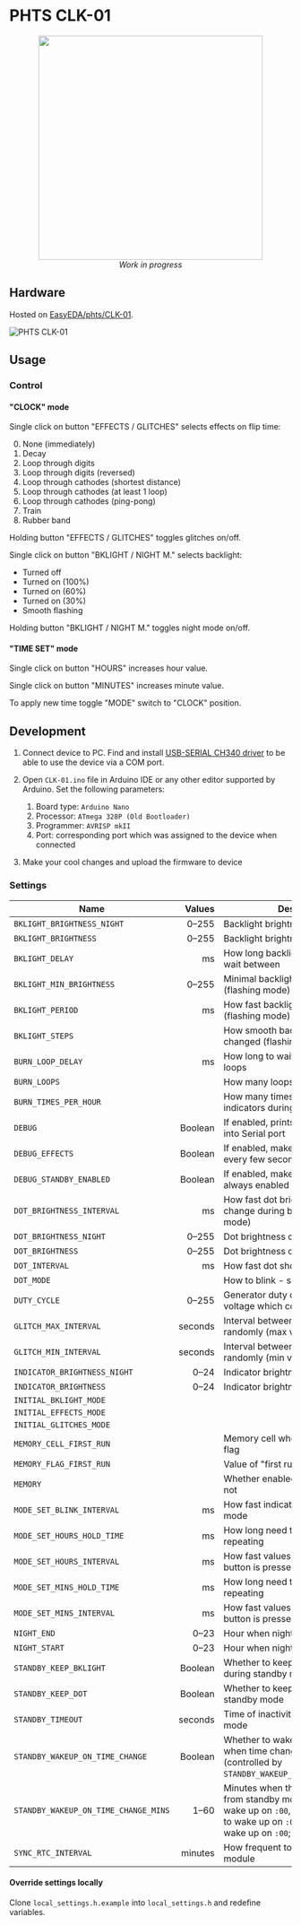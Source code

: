 # PHTS CLK-01

<center><image width="400" src="https://image.easyeda.com/pullimage/eZfHBXqBWeyuq8u5oUy41QWFKAyJxHvFhsioJCOD.jpeg"></center>

<center><i>Work in progress</i></center>

## Hardware

Hosted on [EasyEDA/phts/CLK-01].

![PHTS CLK-01](https://image.easyeda.com/documents/f8e8fa42a9a74f4194dbb38830f3f9a2.png)

## Usage

### Control

#### "CLOCK" mode

Single click on button "EFFECTS / GLITCHES" selects effects on flip time:

0. None (immediately)
1. Decay
2. Loop through digits
3. Loop through digits (reversed)
4. Loop through cathodes (shortest distance)
5. Loop through cathodes (at least 1 loop)
6. Loop through cathodes (ping-pong)
7. Train
8. Rubber band

Holding button "EFFECTS / GLITCHES" toggles glitches on/off.

Single click on button "BKLIGHT / NIGHT M." selects backlight:

- Turned off
- Turned on (100%)
- Turned on (60%)
- Turned on (30%)
- Smooth flashing

Holding button "BKLIGHT / NIGHT M." toggles night mode on/off.

#### "TIME SET" mode

Single click on button "HOURS" increases hour value.

Single click on button "MINUTES" increases minute value.

To apply new time toggle "MODE" switch to "CLOCK" position.

## Development

1. Connect device to PC. Find and install [USB-SERIAL CH340 driver] to be able to use the device via a COM port.

2. Open `CLK-01.ino` file in Arduino IDE or any other editor supported by Arduino. Set the following parameters:

   1. Board type: `Arduino Nano`
   2. Processor: `ATmega 328P (Old Bootloader)`
   3. Programmer: `AVRISP mkII`
   4. Port: corresponding port which was assigned to the device when connected

3. Make your cool changes and upload the firmware to device

### Settings

| Name                                 |      Values | Description                                                                                                                                                                                                |
| ------------------------------------ | ----------: | ---------------------------------------------------------------------------------------------------------------------------------------------------------------------------------------------------------- |
| `BKLIGHT_BRIGHTNESS_NIGHT`           | 0&ndash;255 | Backlight brightness on nighttime                                                                                                                                                                          |
| `BKLIGHT_BRIGHTNESS`                 | 0&ndash;255 | Backlight brightness on daytime                                                                                                                                                                            |
| `BKLIGHT_DELAY`                      |          ms | How long backlight flashing should wait between                                                                                                                                                            |
| `BKLIGHT_MIN_BRIGHTNESS`             | 0&ndash;255 | Minimal backlight brightness (flashing mode)                                                                                                                                                               |
| `BKLIGHT_PERIOD`                     |          ms | How fast backlight should blink (flashing mode)                                                                                                                                                            |
| `BKLIGHT_STEPS`                      |             | How smooth backlight should be changed (flashing mode)                                                                                                                                                     |
| `BURN_LOOP_DELAY`                    |          ms | How long to wait between "burn" loops                                                                                                                                                                      |
| `BURN_LOOPS`                         |             | How many loops to run "burn"                                                                                                                                                                               |
| `BURN_TIMES_PER_HOUR`                |             | How many times need to burn indicators during an hour                                                                                                                                                      |
| `DEBUG`                              |     Boolean | If enabled, prints debug messages into Serial port                                                                                                                                                         |
| `DEBUG_EFFECTS`                      |     Boolean | If enabled, makes time changed every few seconds                                                                                                                                                           |
| `DEBUG_STANDBY_ENABLED`              |     Boolean | If enabled, makes STADBY mode always enabled                                                                                                                                                               |
| `DOT_BRIGHTNESS_INTERVAL`            |          ms | How fast dot brightness should change during blinking (smooth mode)                                                                                                                                        |
| `DOT_BRIGHTNESS_NIGHT`               | 0&ndash;255 | Dot brightness on nighttime                                                                                                                                                                                |
| `DOT_BRIGHTNESS`                     | 0&ndash;255 | Dot brightness on daytime                                                                                                                                                                                  |
| `DOT_INTERVAL`                       |          ms | How fast dot should blink                                                                                                                                                                                  |
| `DOT_MODE`                           |             | How to blink - simple or smooth                                                                                                                                                                            |
| `DUTY_CYCLE`                         | 0&ndash;255 | Generator duty cycle, affects total voltage which comes to indicators                                                                                                                                      |
| `GLITCH_MAX_INTERVAL`                |     seconds | Interval between glitches picked randomly (max value)                                                                                                                                                      |
| `GLITCH_MIN_INTERVAL`                |     seconds | Interval between glitches picked randomly (min value)                                                                                                                                                      |
| `INDICATOR_BRIGHTNESS_NIGHT`         |  0&ndash;24 | Indicator brightness on nighttime                                                                                                                                                                          |
| `INDICATOR_BRIGHTNESS`               |  0&ndash;24 | Indicator brightness on daytime                                                                                                                                                                            |
| `INITIAL_BKLIGHT_MODE`               |             |                                                                                                                                                                                                            |
| `INITIAL_EFFECTS_MODE`               |             |                                                                                                                                                                                                            |
| `INITIAL_GLITCHES_MODE`              |             |                                                                                                                                                                                                            |
| `MEMORY_CELL_FIRST_RUN`              |             | Memory cell where to store "first run" flag                                                                                                                                                                |
| `MEMORY_FLAG_FIRST_RUN`              |             | Value of "first run" flag                                                                                                                                                                                  |
| `MEMORY`                             |             | Whether enabled memory storage or not                                                                                                                                                                      |
| `MODE_SET_BLINK_INTERVAL`            |          ms | How fast indicators blink during "Set" mode                                                                                                                                                                |
| `MODE_SET_HOURS_HOLD_TIME`           |          ms | How long need to hold button to start repeating                                                                                                                                                            |
| `MODE_SET_HOURS_INTERVAL`            |          ms | How fast values are changed while button is pressed                                                                                                                                                        |
| `MODE_SET_MINS_HOLD_TIME`            |          ms | How long need to hold button to start repeating                                                                                                                                                            |
| `MODE_SET_MINS_INTERVAL`             |          ms | How fast values are changed while button is pressed                                                                                                                                                        |
| `NIGHT_END`                          |  0&ndash;23 | Hour when night mode should end                                                                                                                                                                            |
| `NIGHT_START`                        |  0&ndash;23 | Hour when night mode should start                                                                                                                                                                          |
| `STANDBY_KEEP_BKLIGHT`               |     Boolean | Whether to keep backlight on or off during standby mode                                                                                                                                                    |
| `STANDBY_KEEP_DOT`                   |     Boolean | Whether to keep dot on or off during standby mode                                                                                                                                                          |
| `STANDBY_TIMEOUT`                    |     seconds | Time of inactivity to enter to standby mode                                                                                                                                                                |
| `STANDBY_WAKEUP_ON_TIME_CHANGE`      |     Boolean | Whether to wake up from standby when time changed on exact minutes (controlled by `STANDBY_WAKEUP_ON_TIME_CHANGE_MINS`)                                                                                    |
| `STANDBY_WAKEUP_ON_TIME_CHANGE_MINS` |  1&ndash;60 | Minutes when the device wakes up from standby mode. E.g. `10` means to wake up on `:00`, `:10`, `:20`, ...; `49` means to wake up on `:00`, `:49`; `60` means to wake up on `:00`; value `0` is forbidden. |
| `SYNC_RTC_INTERVAL`                  |     minutes | How frequent to sync time with RTC module                                                                                                                                                                  |

#### Override settings locally

Clone `local_settings.h.example` into `local_settings.h` and redefine variables.

[easyeda/phts/clk-01]: https://oshwlab.com/phts/CLK-01
[usb-serial ch340 driver]: https://www.google.com/search?q=USB-SERIAL+CH340
